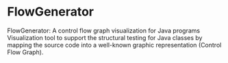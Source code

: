 # FlowGenerator
FlowGenerator: A control flow graph visualization for Java programs
Visualization tool to support the structural testing for Java classes by mapping the source code into a well-known graphic representation (Control Flow Graph).
